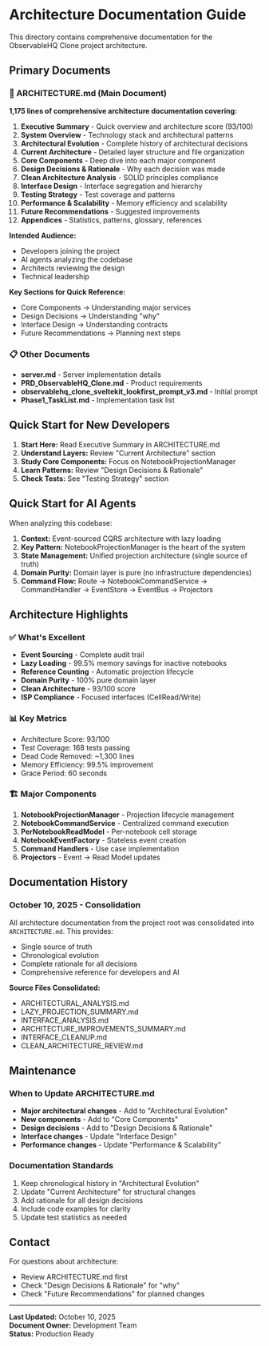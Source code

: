 # Architecture Documentation Guide

This directory contains comprehensive documentation for the ObservableHQ Clone project architecture.

## Primary Documents

### 📘 ARCHITECTURE.md (Main Document)

**1,175 lines of comprehensive architecture documentation covering:**

1. **Executive Summary** - Quick overview and architecture score (93/100)
2. **System Overview** - Technology stack and architectural patterns
3. **Architectural Evolution** - Complete history of architectural decisions
4. **Current Architecture** - Detailed layer structure and file organization
5. **Core Components** - Deep dive into each major component
6. **Design Decisions & Rationale** - Why each decision was made
7. **Clean Architecture Analysis** - SOLID principles compliance
8. **Interface Design** - Interface segregation and hierarchy
9. **Testing Strategy** - Test coverage and patterns
10. **Performance & Scalability** - Memory efficiency and scalability
11. **Future Recommendations** - Suggested improvements
12. **Appendices** - Statistics, patterns, glossary, references

**Intended Audience:**

- Developers joining the project
- AI agents analyzing the codebase
- Architects reviewing the design
- Technical leadership

**Key Sections for Quick Reference:**

- Core Components → Understanding major services
- Design Decisions → Understanding "why"
- Interface Design → Understanding contracts
- Future Recommendations → Planning next steps

### 📋 Other Documents

- **server.md** - Server implementation details
- **PRD_ObservableHQ_Clone.md** - Product requirements
- **observablehq_clone_sveltekit_lookfirst_prompt_v3.md** - Initial prompt
- **Phase1_TaskList.md** - Implementation task list

## Quick Start for New Developers

1. **Start Here:** Read Executive Summary in ARCHITECTURE.md
2. **Understand Layers:** Review "Current Architecture" section
3. **Study Core Components:** Focus on NotebookProjectionManager
4. **Learn Patterns:** Review "Design Decisions & Rationale"
5. **Check Tests:** See "Testing Strategy" section

## Quick Start for AI Agents

When analyzing this codebase:

1. **Context:** Event-sourced CQRS architecture with lazy loading
2. **Key Pattern:** NotebookProjectionManager is the heart of the system
3. **State Management:** Unified projection architecture (single source of truth)
4. **Domain Purity:** Domain layer is pure (no infrastructure dependencies)
5. **Command Flow:** Route → NotebookCommandService → CommandHandler → EventStore → EventBus → Projectors

## Architecture Highlights

### ✅ What's Excellent

- **Event Sourcing** - Complete audit trail
- **Lazy Loading** - 99.5% memory savings for inactive notebooks
- **Reference Counting** - Automatic projection lifecycle
- **Domain Purity** - 100% pure domain layer
- **Clean Architecture** - 93/100 score
- **ISP Compliance** - Focused interfaces (CellRead/Write)

### 📊 Key Metrics

- Architecture Score: 93/100
- Test Coverage: 168 tests passing
- Dead Code Removed: ~1,300 lines
- Memory Efficiency: 99.5% improvement
- Grace Period: 60 seconds

### 🏗️ Major Components

1. **NotebookProjectionManager** - Projection lifecycle management
2. **NotebookCommandService** - Centralized command execution
3. **PerNotebookReadModel** - Per-notebook cell storage
4. **NotebookEventFactory** - Stateless event creation
5. **Command Handlers** - Use case implementation
6. **Projectors** - Event → Read Model updates

## Documentation History

### October 10, 2025 - Consolidation

All architecture documentation from the project root was consolidated into `ARCHITECTURE.md`. This provides:

- Single source of truth
- Chronological evolution
- Complete rationale for all decisions
- Comprehensive reference for developers and AI

**Source Files Consolidated:**

- ARCHITECTURAL_ANALYSIS.md
- LAZY_PROJECTION_SUMMARY.md
- INTERFACE_ANALYSIS.md
- ARCHITECTURE_IMPROVEMENTS_SUMMARY.md
- INTERFACE_CLEANUP.md
- CLEAN_ARCHITECTURE_REVIEW.md

## Maintenance

### When to Update ARCHITECTURE.md

- **Major architectural changes** - Add to "Architectural Evolution"
- **New components** - Add to "Core Components"
- **Design decisions** - Add to "Design Decisions & Rationale"
- **Interface changes** - Update "Interface Design"
- **Performance changes** - Update "Performance & Scalability"

### Documentation Standards

1. Keep chronological history in "Architectural Evolution"
2. Update "Current Architecture" for structural changes
3. Add rationale for all design decisions
4. Include code examples for clarity
5. Update test statistics as needed

## Contact

For questions about architecture:

- Review ARCHITECTURE.md first
- Check "Design Decisions & Rationale" for "why"
- Check "Future Recommendations" for planned changes

---

**Last Updated:** October 10, 2025  
**Document Owner:** Development Team  
**Status:** Production Ready
